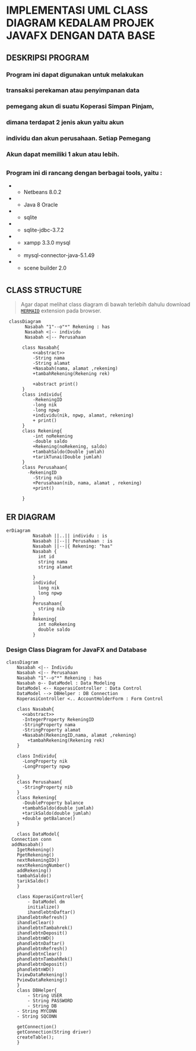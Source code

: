 # IMPLEMENTASI UML CLASS DIAGRAM KEDALAM PROJEK JAVAFX DENGAN DATA BASE
## DESKRIPSI PROGRAM
### Program ini dapat digunakan untuk melakukan 
### transaksi perekaman atau penyimpanan data 
### pemegang akun di suatu Koperasi Simpan Pinjam, 
### dimana terdapat 2 jenis akun yaitu akun 
### individu dan akun perusahaan. Setiap Pemegang 
### Akun dapat memiliki 1 akun atau lebih. 
##  
### Program ini di rancang dengan berbagai tools, yaitu : 
* *  Netbeans 8.0.2
* *  Java 8 Oracle
* *  sqlite
* *  sqlite-jdbc-3.7.2  
* *  xampp 3.3.0 mysql
* *  mysql-connector-java-5.1.49
* *  scene builder 2.0

#

## CLASS STRUCTURE
> Agar dapat melihat class diagram di bawah terlebih dahulu download [`MERMAID`](https://www.google.com/url?sa=t&rct=j&q=&esrc=s&source=web&cd=&cad=rja&uact=8&ved=2ahUKEwiI0pbxo__yAhUDSX0KHRo9CSgQFnoECAMQAQ&url=https%3A%2F%2Fchrome.google.com%2Fwebstore%2Fdetail%2Fmermaid-diagrams%2Fphfcghedmopjadpojhmmaffjmfiakfil&usg=AOvVaw3XUo81gMc0iadYNU_ZxFRU) extension pada browser.


```mermaid
 classDiagram
       Nasabah "1"--o"*" Rekening : has
       Nasabah <|-- individu
       Nasabah <|-- Perusahaan

      class Nasabah{
          <<abstract>>
          -String nama 
          -String alamat 
          +Nasabah(nama, alamat ,rekening)
          +tambahRekening(Rekening rek)

          +abstract print()
      }
      class individu{
          -RekeningID
          -long nik
          -long npwp
          +individu(nik, npwp, alamat, rekening)
          + print()
      }
      class Rekening{
          -int noRekening
          -double saldo
          +Rekening(noRekening, saldo)
          +tambahSaldo(Double jumlah)
          +tarikTunai(Double jumlah)
      }
      class Perusahaan{
        -RekeningID
          -String nib
          +Perusahaan(nib, nama, alamat , rekening)
          +print()
      
      }
```
## ER DIAGRAM
```mermaid
erDiagram
          Nasabah ||..|| individu : is
          Nasabah ||--|| Perusahaan : is
          Nasabah ||--|{ Rekening: "has"
          Nasabah {
            int id
            string nama
            string alamat

          }
          individu{
            long nik
            long npwp
          }
          Perusahaan{
            string nib
          }
          Rekening{
            int noRekening
            double saldo
          }
```

### Design Class Diagram for JavaFX and Database
```mermaid
classDiagram
    Nasabah <|-- Individu
    Nasabah <|-- Perusahaan
    Nasabah "1"--o"*" Rekening : has
    Nasabah o-- DataModel : Data Modeling
    DataModel <-- KoperasiController : Data Control
    DataModel --> DBHelper : DB Connection
    KoperasiController <.. AccountHolderForm : Form Control      

    class Nasabah{
      <<abstract>>
      -IntegerProperty RekeningID
      -StringProperty nama
      -StringProperty alamat
      +Nasabah(RekeningID,nama, alamat ,rekening)
        +tambahRekening(Rekening rek)
    }
    
    class Individu{
      -LongProperty nik
      -LongProperty npwp

    }
    class Perusahaan{
      -StringProperty nib
    }
    class Rekening{
      -DoubleProperty balance
      +tambahSaldo(double jumlah)
      +tarikSaldo(double jumlah)
      +double getBalance()
    }

    class DataModel{
  Connection conn
  addNasabah()
	IgetRekening()
	PgetRekening()
	nextRekeningID()
	nextRekeningNumber()
	addRekening()
	tambahSaldo()
	tarikSaldo()
    }

    class KoperasiController{
        - DataModel dm
        initialize()
        ihandlebtnDaftar()
	ihandlebtnRefresh()
	ihandleClear()
	ihandlebtnTambahrek()
	ihandlebtnDeposit()
	ihandlebtnWD()
	phandlebtnDaftar()
	phandlebtnRefresh()
	phandlebtnClear()	
	phandlebtnTambahRek()	
	phandlebtnDeposit()
	phandlebtnWD()
	IviewDataRekening()
	PviewDataRekening()
    }
    class DBHelper{
        - String USER
        - String PASSWORD
        - String DB
	- String MYCONN
	- String SQCONN

    getConnection()
    getConnection(String driver)
    createTable();
    }
            
```

